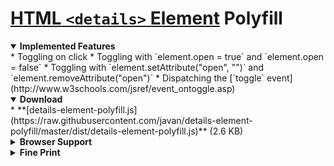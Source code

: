 # [HTML `<details>` Element](https://developer.mozilla.org/en-US/docs/Web/HTML/Element/details) Polyfill

<details open><summary><strong>Implemented Features</strong></summary>
 * Toggling on click
 * Toggling with `element.open = true` and `element.open = false`
 * Toggling with `element.setAttribute("open", "")` and `element.removeAttribute("open")`
 * Dispatching the [`toggle` event](http://www.w3schools.com/jsref/event_ontoggle.asp)
</details>

<details open><summary><strong>Download</strong></summary>
* **[details-element-polyfill.js](https://raw.githubusercontent.com/javan/details-element-polyfill/master/dist/details-element-polyfill.js)** (2.6 KB)
</details>

<details><summary><strong>Browser Support</strong></summary>
[![CI Status](https://saucelabs.com/browser-matrix/details-polyfill.svg)](https://saucelabs.com/u/details-polyfill)
</details>

<details><summary><strong>Fine Print</strong></summary>
Licensed under the [MIT License](LICENSE)

© 2016 Javan Makhmali
</details>

